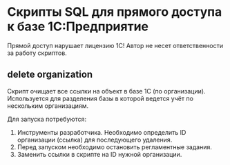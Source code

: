 # Скрипты SQL для прямого доступа к базе 1С:Предприятие

Прямой доступ нарушает лицензию 1С!  Автор не несет ответственности за работу скриптов.

## delete organization
Скрипт очищает все ссылки на объект в базе 1С (по организации). Используется для разделения базы в которой ведется учёт по нескольким организациям. 

Для запуска потребуются:
1. Инструменты разработчика. Необходимо определить ID организации (ссылка) для последующего удаления. 
2. Перед запуском необходимо остановить регламентные задания.
3. Заменить ссылки в скрипте на ID нужной организации.
